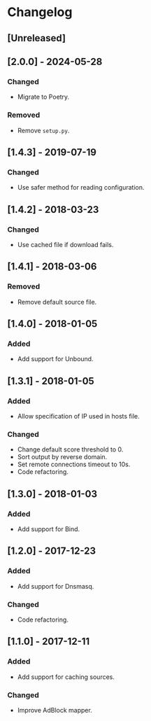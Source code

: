 # Changelog

## [Unreleased]

## [2.0.0] - 2024-05-28
### Changed
- Migrate to Poetry.

### Removed
- Remove `setup.py`.

## [1.4.3] - 2019-07-19
### Changed
- Use safer method for reading configuration.


## [1.4.2] - 2018-03-23
### Changed
- Use cached file if download fails.


## [1.4.1] - 2018-03-06
### Removed
- Remove default source file.


## [1.4.0] - 2018-01-05
### Added
- Add support for Unbound.


## [1.3.1] - 2018-01-05
### Added
- Allow specification of IP used in hosts file.

### Changed
- Change default score threshold to 0.
- Sort output by reverse domain.
- Set remote connections timeout to 10s.
- Code refactoring.


## [1.3.0] - 2018-01-03
### Added
- Add support for Bind.


## [1.2.0] - 2017-12-23
### Added
- Add support for Dnsmasq.

### Changed
- Code refactoring.


## [1.1.0] - 2017-12-11
### Added
- Add support for caching sources.

### Changed
- Improve AdBlock mapper.
